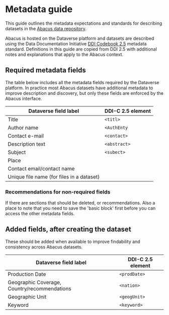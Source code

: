 # Metadata guide
This guide outlines the metadata expectations and standards for describing datasets in the [Abacus data repository](https://abacus.library.ubc.ca).

Abacus is hosted on the Dataverse platform and datasets are described using the Data Documentation Initiative [DDI Codebook 2.5](https://ddialliance.org/Specification/DDI-Codebook/2.5/) metadata standard. Definitions in this guide are copied from DDI 2.5 with additional notes and explanations that apply to the Abacus context.

## Required metadata fields
The table below includes all the metadata fields required by the Dataverse platform. In practice most Abacus datasets have additional metadata to improve description and discovery, but only these fields are enforced by the Abacus interface.

| Dataverse field label | DDI-C 2.5 element
| --- | ---
| Title | `<titl>`
| Author name | `<AuthEnty`
| Contact e-mail | `<contact>`
| Description text | `<abstract>`
| Subject | `<subect>`
| Place
| Contact email/contact name
| Unique file name (for files in a dataset)

### Recommendations for non-required fields
If there are sections that should be deleted, or recommendations. Also a place to note that you need to save the 'basic block' first before you can access the other metadata fields.


## Added fields, after creating the dataset
These should be added when available to improve findability and consistency across Abacus datasets.

Dataverse field label | DDI-C 2.5 element
| --- | ---
| Production Date | `<prodDate>`
| Geographic Coverage, Country/recommendations | `<nation>`
| Geographic Unit | `<geogUnit>`
| Keyword | `<keyword>`
